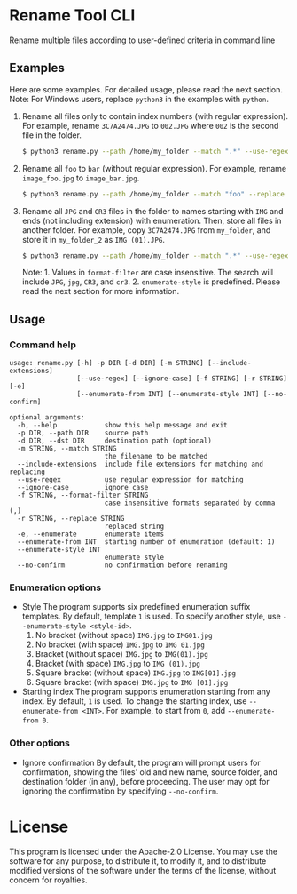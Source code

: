 # Rename Tool CLI
Rename multiple files according to user-defined criteria in command line

## Examples
Here are some examples. For detailed usage, please read the next section. Note: For Windows users, replace `python3` in the examples with `python`.
1. Rename all files only to contain index numbers (with regular expression). For example, rename `3C7A2474.JPG` to `002.JPG` where `002` is the second file in the folder.
    ```bash
    $ python3 rename.py --path /home/my_folder --match ".*" --use-regex --enumerate
    ```
1. Rename all `foo` to `bar` (without regular expression). For example, rename `image_foo.jpg` to `image_bar.jpg`.
    ```bash
    $ python3 rename.py --path /home/my_folder --match "foo" --replace "bar" 
    ```
1. Rename all `JPG` and `CR3` files in the folder to names starting with `IMG` and ends (not including extension) with enumeration. Then, store all files in another folder. For example, copy `3C7A2474.JPG` from `my_folder`, and store it in `my_folder_2` as `IMG (01).JPG`.
    ```bash
    $ python3 rename.py --path /home/my_folder --match ".*" --use-regex --replace "IMG" --enumerate --enumerate-style 4 --format-filter JPG,CR3 --dst /home/my_folder_2
    ```
    Note: 
        1. Values in `format-filter` are case insensitive. The search will include `JPG`, `jpg`, `CR3`, and `cr3`.
        2. `enumerate-style` is predefined. Please read the next section for more information.

## Usage
### Command help
```
usage: rename.py [-h] -p DIR [-d DIR] [-m STRING] [--include-extensions]
                 [--use-regex] [--ignore-case] [-f STRING] [-r STRING] [-e]
                 [--enumerate-from INT] [--enumerate-style INT] [--no-confirm]

optional arguments:
  -h, --help            show this help message and exit
  -p DIR, --path DIR    source path
  -d DIR, --dst DIR     destination path (optional)
  -m STRING, --match STRING
                        the filename to be matched
  --include-extensions  include file extensions for matching and replacing
  --use-regex           use regular expression for matching
  --ignore-case         ignore case
  -f STRING, --format-filter STRING
                        case insensitive formats separated by comma (,)
  -r STRING, --replace STRING
                        replaced string
  -e, --enumerate       enumerate items
  --enumerate-from INT  starting number of enumeration (default: 1)
  --enumerate-style INT
                        enumerate style
  --no-confirm          no confirmation before renaming
```
### Enumeration options
- Style
    The program supports six predefined enumeration suffix templates. By default, template `1` is used. To specify another style, use `--enumerate-style <style-id>`.
    1. No bracket (without space)
        `IMG.jpg` to `IMG01.jpg`
    2. No bracket (with space)
        `IMG.jpg` to `IMG 01.jpg`
    3. Bracket (without space)
        `IMG.jpg` to `IMG(01).jpg`
    4. Bracket (with space)
        `IMG.jpg` to `IMG (01).jpg`
    5. Square bracket (without space)
        `IMG.jpg` to `IMG[01].jpg`
    6. Square bracket (with space)
        `IMG.jpg` to `IMG [01].jpg`
- Starting index
    The program supports enumeration starting from any index. By default, `1` is used. To change the starting index, use `--enumerate-from <INT>`.
    For example, to start from `0`, add `--enumerate-from 0`.

### Other options
- Ignore confirmation
    By default, the program will prompt users for confirmation, showing the files' old and new name, source folder, and destination folder (in any), before proceeding. The user may opt for ignoring the confirmation by specifying `--no-confirm`.

# License
This program is licensed under the Apache-2.0 License. You may use the software for any purpose, to distribute it, to modify it, and to distribute modified versions of the software under the terms of the license, without concern for royalties.